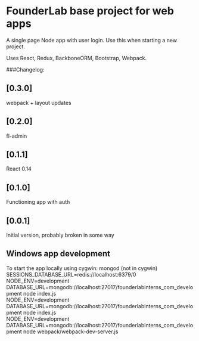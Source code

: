 # FounderLab base project for web apps

A single page Node app with user login. Use this when starting a new project.

Uses React, Redux, BackboneORM, Bootstrap, Webpack.

###Changelog:


## [0.3.0]
 webpack + layout updates

## [0.2.0]
 fl-admin

## [0.1.1]
 React 0.14

## [0.1.0]
 Functioning app with auth

## [0.0.1]
 Initial version, probably broken in some way

## Windows app development
To start the app locally using cygwin:
 mongod (not in cygwin)  
 SESSIONS_DATABASE_URL=redis://localhost:6379/0 NODE_ENV=development  
 DATABASE_URL=mongodb://localhost:27017/founderlabinterns_com_development node index.js  
 NODE_ENV=development DATABASE_URL=mongodb://localhost:27017/founderlabinterns_com_development node index.js  
 NODE_ENV=development DATABASE_URL=mongodb://localhost:27017/founderlabinterns_com_development node webpack/webpack-dev-server.js  
 

